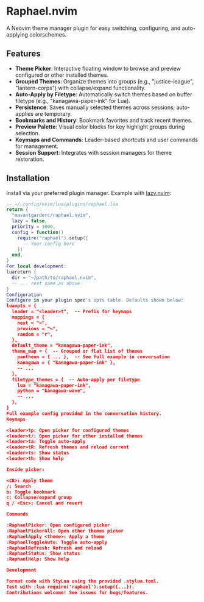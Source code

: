 # Raphael.nvim

A Neovim theme manager plugin for easy switching, configuring, and auto-applying colorschemes.

## Features

- **Theme Picker**: Interactive floating window to browse and preview configured or other installed themes.
- **Grouped Themes**: Organize themes into groups (e.g., "justice-league", "lantern-corps") with collapse/expand functionality.
- **Auto-Apply by Filetype**: Automatically switch themes based on buffer filetype (e.g., "kanagawa-paper-ink" for Lua).
- **Persistence**: Saves manually selected themes across sessions; auto-applies are temporary.
- **Bookmarks and History**: Bookmark favorites and track recent themes.
- **Preview Palette**: Visual color blocks for key highlight groups during selection.
- **Keymaps and Commands**: Leader-based shortcuts and user commands for management.
- **Session Support**: Integrates with session managers for theme restoration.

## Installation

Install via your preferred plugin manager. Example with [lazy.nvim](https://github.com/folke/lazy.nvim):

```lua
-- ~/.config/nvim/lua/plugins/raphael.lua
return {
  "mavantgarderc/raphael.nvim",
  lazy = false,
  priority = 1000,
  config = function()
    require("raphael").setup({
      -- Your config here
    })
  end,
}
For local development:
luareturn {
  dir = "~/path/to/raphael.nvim",
  -- ... rest same as above
}
Configuration
Configure in your plugin spec's opts table. Defaults shown below:
luaopts = {
  leader = "<leader>t",  -- Prefix for keymaps
  mappings = {
    next = ">",
    previous = "<",
    random = "r",
  },
  default_theme = "kanagawa-paper-ink",
  theme_map = {  -- Grouped or flat list of themes
    pantheon = { ... },  -- See full example in conversation
    kanagawa = { "kanagawa-paper-ink" },
    -- ...
  },
  filetype_themes = {  -- Auto-apply per filetype
    lua = "kanagawa-paper-ink",
    python = "kanagawa-wave",
    -- ...
  },
}
Full example config provided in the conversation history.
Keymaps

<leader>tp: Open picker for configured themes
<leader>t/: Open picker for other installed themes
<leader>ta: Toggle auto-apply
<leader>tR: Refresh themes and reload current
<leader>ts: Show status
<leader>th: Show help

Inside picker:

<CR>: Apply theme
/: Search
b: Toggle bookmark
c: Collapse/expand group
q / <Esc>: Cancel and revert

Commands

:RaphaelPicker: Open configured picker
:RaphaelPickerAll: Open other themes picker
:RaphaelApply <theme>: Apply a theme
:RaphaelToggleAuto: Toggle auto-apply
:RaphaelRefresh: Refresh and reload
:RaphaelStatus: Show status
:RaphaelHelp: Show help

Development

Format code with StyLua using the provided .stylua.toml.
Test with :lua require('raphael').setup({...}).
Contributions welcome! See issues for bugs/features.
```


